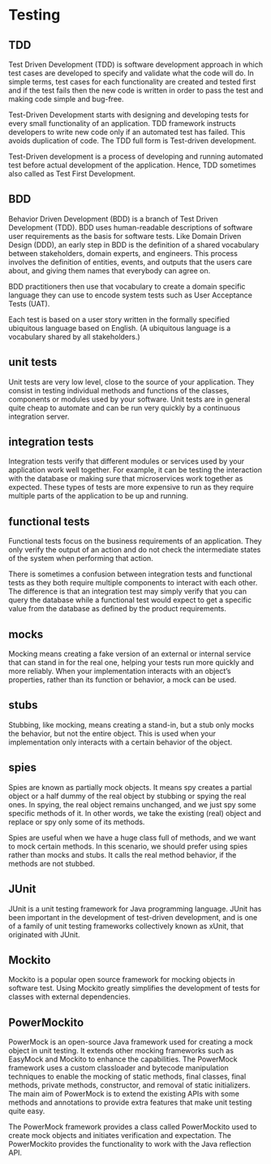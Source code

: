 # Testing

## TDD

Test Driven Development (TDD) is software development approach in which test cases are developed to specify and validate
what the code will do. In simple terms, test cases for each functionality are created and tested first and if the test
fails then the new code is written in order to pass the test and making code simple and bug-free.

Test-Driven Development starts with designing and developing tests for every small functionality of an application. TDD
framework instructs developers to write new code only if an automated test has failed. This avoids duplication of code.
The TDD full form is Test-driven development.

Test-Driven development is a process of developing and running automated test before actual development of the
application. Hence, TDD sometimes also called as Test First Development.

## BDD

Behavior Driven Development (BDD) is a branch of Test Driven Development (TDD). BDD uses human-readable descriptions of
software user requirements as the basis for software tests. Like Domain Driven Design (DDD), an early step in BDD is the
definition of a shared vocabulary between stakeholders, domain experts, and engineers. This process involves the
definition of entities, events, and outputs that the users care about, and giving them names that everybody can agree
on.

BDD practitioners then use that vocabulary to create a domain specific language they can use to encode system tests such
as User Acceptance Tests (UAT).

Each test is based on a user story written in the formally specified ubiquitous language based on English. (A ubiquitous
language is a vocabulary shared by all stakeholders.)

## unit tests

Unit tests are very low level, close to the source of your application. They consist in testing individual methods and
functions of the classes, components or modules used by your software. Unit tests are in general quite cheap to automate
and can be run very quickly by a continuous integration server.

## integration tests

Integration tests verify that different modules or services used by your application work well together. For example, it
can be testing the interaction with the database or making sure that microservices work together as expected. These
types of tests are more expensive to run as they require multiple parts of the application to be up and running.

## functional tests

Functional tests focus on the business requirements of an application. They only verify the output of an action and do
not check the intermediate states of the system when performing that action.

There is sometimes a confusion between integration tests and functional tests as they both require multiple components
to interact with each other. The difference is that an integration test may simply verify that you can query the
database while a functional test would expect to get a specific value from the database as defined by the product
requirements.

## mocks

Mocking means creating a fake version of an external or internal service that can stand in for the real one, helping
your tests run more quickly and more reliably. When your implementation interacts with an object’s properties, rather
than its function or behavior, a mock can be used.

## stubs

Stubbing, like mocking, means creating a stand-in, but a stub only mocks the behavior, but not the entire object. This
is used when your implementation only interacts with a certain behavior of the object.

## spies

Spies are known as partially mock objects. It means spy creates a partial object or a half dummy of the real object by
stubbing or spying the real ones. In spying, the real object remains unchanged, and we just spy some specific methods of
it. In other words, we take the existing (real) object and replace or spy only some of its methods.

Spies are useful when we have a huge class full of methods, and we want to mock certain methods. In this scenario, we
should prefer using spies rather than mocks and stubs. It calls the real method behavior, if the methods are not
stubbed.

## JUnit

JUnit is a unit testing framework for Java programming language. JUnit has been important in the development of
test-driven development, and is one of a family of unit testing frameworks collectively known as xUnit, that originated
with JUnit.

## Mockito

Mockito is a popular open source framework for mocking objects in software test. Using Mockito greatly simplifies the
development of tests for classes with external dependencies.

## PowerMockito

PowerMock is an open-source Java framework used for creating a mock object in unit testing. It extends other mocking
frameworks such as EasyMock and Mockito to enhance the capabilities. The PowerMock framework uses a custom classloader
and bytecode manipulation techniques to enable the mocking of static methods, final classes, final methods, private
methods, constructor, and removal of static initializers. The main aim of PowerMock is to extend the existing APIs with
some methods and annotations to provide extra features that make unit testing quite easy.

The PowerMock framework provides a class called PowerMockito used to create mock objects and initiates verification and
expectation. The PowerMockito provides the functionality to work with the Java reflection API.
